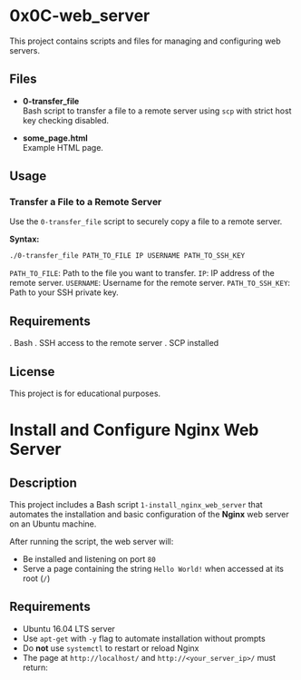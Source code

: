# 0x0C-web_server

This project contains scripts and files for managing and configuring web servers.

## Files

- **0-transfer_file**  
  Bash script to transfer a file to a remote server using `scp` with strict host key checking disabled.

- **some_page.html**  
  Example HTML page.

## Usage

### Transfer a File to a Remote Server

Use the `0-transfer_file` script to securely copy a file to a remote server.

**Syntax:**

```sh
./0-transfer_file PATH_TO_FILE IP USERNAME PATH_TO_SSH_KEY
```
`PATH_TO_FILE`: Path to the file you want to transfer.
`IP`: IP address of the remote server.
`USERNAME`: Username for the remote server.
`PATH_TO_SSH_KEY`: Path to your SSH private key.

## Requirements
. Bash
. SSH access to the remote server
. SCP installed

## License
This project is for educational purposes.


# Install and Configure Nginx Web Server

## Description

This project includes a Bash script `1-install_nginx_web_server` that automates the installation and basic configuration of the **Nginx** web server on an Ubuntu machine.

After running the script, the web server will:
- Be installed and listening on port `80`
- Serve a page containing the string `Hello World!` when accessed at its root (`/`)

## Requirements

- Ubuntu 16.04 LTS server
- Use `apt-get` with `-y` flag to automate installation without prompts
- Do **not** use `systemctl` to restart or reload Nginx
- The page at `http://localhost/` and `http://<your_server_ip>/` must return:

